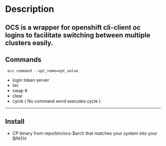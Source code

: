 # Description
OCS is a wrapper for openshift cli-client *oc* logins to facilitate switching between multiple clusters easily.
---
## Commands
```
 ocs command --opt_name=opt_value
 ```
- login
    token
    server
- list
- swap
    \#
- clear
- cycle ( No command word executes cycle )
---

## Install

- CP binary from repo/bin/ocs-$arch that matches your system into your $PATH